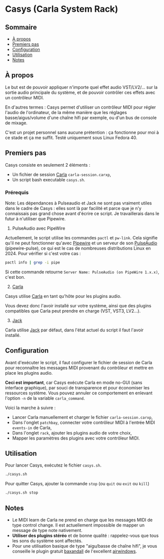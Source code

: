 # Casys (Carla System Rack)

<!--[English version](./README.en.md)-->

## Sommaire

- [À propos](#about)
- [Premiers pas](#getting_started)
- [Configuration](#config)
- [Utilisation](#usage)
- [Notes](#notes)

## À propos <a name="about"></a>

Le but est de pouvoir appliquer n'importe quel effet audio VST/LV2/... sur la sortie audio principale du système, et de pouvoir contrôler ces effets avec un contrôleur MIDI.

En d'autres termes : Casys permet d'utiliser un contrôleur MIDI pour régler l'audio de l'ordinateur, de la même manière que les réglages basse/aigus/volume d'une chaîne hifi par exemple, ou d'un bus de console de mixage.

C'est un projet personnel sans aucune prétention : ça fonctionne pour moi à ce stade et ça me suffit.
Testé uniquement sous Linux Fedora 40.

## Premiers pas <a name="getting_started"></a>

Casys consiste en seulement 2 éléments :

- Un fichier de session [Carla](https://github.com/falkTX/Carla) `carla-session.carxp`,
- Un script bash executable `casys.sh`.

### Prérequis

Note: Les dépendances à Pulseaudio et Jack ne sont pas vraiment utiles dans le cadre de Casys : elles sont là par facilité et parce que je n'y connaissais pas grand chose avant d'écrire ce script. Je travaillerais dans le futur à n'utiliser que Pipewire.

1. PulseAudio avec PipeWire

Actuellement, le script utilise les commandes `pactl` et `pw-link`. Cela signifie qu'il ne peut fonctionner qu'avec [Pipewire](https://www.pipewire.org/) et un serveur de son [PulseAudio](https://www.freedesktop.org/wiki/Software/PulseAudio/) (pipewire-pulse), ce qui est le cas de nombreuses distributions Linux en 2024. Pour vérifier si c'est votre cas :

```bash
pactl info | grep -i pipe
```

Si cette commande retourne `Server Name: PulseAudio (on PipeWire 1.x.x)`, c'est bon.

2. [Carla](https://github.com/falkTX/Carla)

Casys utilise [Carla](https://github.com/falkTX/Carla) en tant qu'hôte pour les plugins audio.

Vous devez donc l'avoir installé sur votre système, ainsi que des plugins compatibles que Carla peut prendre en charge (VST, VST3, LV2...).

3. [Jack](https://jackaudio.org/)

Carla utilise [Jack](https://jackaudio.org/) par défaut, dans l'état actuel du script il faut l'avoir installé.

## Configuration <a name="config"></a>

Avant d'exécuter le script, il faut configurer le fichier de session de Carla pour reconnaître les messages MIDI provenant du contrôleur et mettre en place les plugins audio.

**Ceci est important**, car Casys exécute Carla en mode no-GUI (sans interface graphique), par souci de transparence et pour économiser les ressources système. Vous pouvez annuler ce comportement en enlevant l'option `-n` de la variable `carla_command`.

Voici la marche à suivre :

- Lancer Carla manuellement et charger le fichier `carla-session.carxp`,
- Dans l'onglet `patchbay`, connecter votre contrôleur MIDI à l'entrée MIDI `events-in` de Carla,
- Dans l'onglet `rack`, ajouter les plugins audio de votre choix,
- Mapper les paramètres des plugins avec votre contrôleur MIDI.

## Utilisation <a name="usage"></a>

Pour lancer Casys, exécutez le fichier `casys.sh`.

```bash
./casys.sh
```

Pour quitter Casys, ajouter la commande `stop` (ou `quit` ou `exit` ou `kill`)

```bash
./casys.sh stop
```

## Notes <a name="notes"></a>

- Le MIDI learn de Carla ne prend en charge que les messages MIDI de type control change. Il est actuellement impossible de mapper un message de type note nativement.
- **Utiliser des plugins stéréo** et de bonne qualité : rappelez-vous que tous les sons du système sont affectés.
- Pour une utilisation basique de type "aigu/basse de chaîne hifi", je vous conseille le plugin gratuit [baxandall](https://www.airwindows.com/baxandall/) de l'excellent [airwindows](https://www.airwindows.com/).
